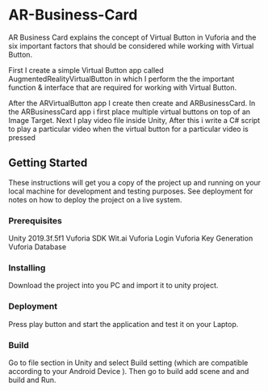 # AR-Business-Card

AR Business Card explains the concept of Virtual Button in Vuforia and the six important factors that should be considered while working with Virtual Button.  

First I create a simple Virtual Button app called AugmentedRealityVirtualButton in which I perform the the important function & interface that are required for working with Virtual Button.  

After the ARVirtualButton app I create then create and ARBusinessCard. In the ARBusinessCard app i first place multiple virtual buttons on top of an Image Target. Next I play video file inside Unity, After this i write a C# script to play a particular video when the virtual button for a particular video is pressed  

## Getting Started

These instructions will get you a copy of the project up and running on your local machine for development and testing purposes. See deployment for notes on how to deploy the project on a live system.

### Prerequisites

Unity 2019.3f.5f1 Vuforia SDK Wit.ai
Vuforia Login
Vuforia Key Generation
Vuforia Database

### Installing

Download the project into you PC and import it to unity project.

### Deployment

Press play button and start the application and test it on your Laptop.

### Build

Go to file section in Unity and select Build setting (which are compatible according to your Android Device ). Then go to build add scene and and build and Run.
